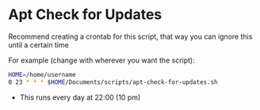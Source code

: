 # Apt Check for Updates

Recommend creating a crontab for this script, that way you can ignore this until a certain time

For example (change with wherever you want the script):

```sh
HOME=/home/username
0 23 * * * $HOME/Documents/scripts/apt-check-for-updates.sh
```

- This runs every day at 22:00 (10 pm)

